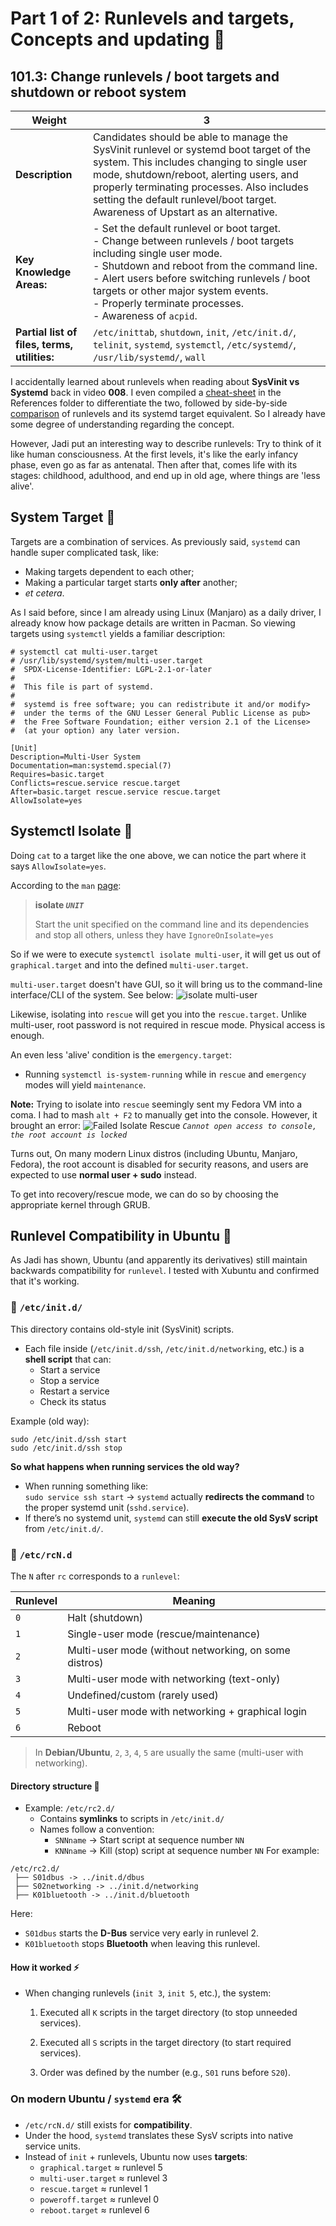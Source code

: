 # Part 1 of 2: Runlevels and targets, Concepts and updating 🔄
## 101.3: Change runlevels / boot targets and shutdown or reboot system

| **Weight**                                   | **3**                                                                                                                                                                                                                                                                                                                      |
| -------------------------------------------- | -------------------------------------------------------------------------------------------------------------------------------------------------------------------------------------------------------------------------------------------------------------------------------------------------------------------------- |
| **Description**                              | Candidates should be able to manage the SysVinit runlevel or systemd boot target of the system. This includes changing to single user mode, shutdown/reboot, alerting users, and properly terminating processes. Also includes setting the default runlevel/boot target. Awareness of Upstart as an alternative.           |
| **Key Knowledge Areas:**                     | - Set the default runlevel or boot target.<br>- Change between runlevels / boot targets including single user mode.<br>- Shutdown and reboot from the command line.<br>- Alert users before switching runlevels / boot targets or other major system events.<br>- Properly terminate processes.<br>- Awareness of `acpid`. |
| **Partial list of files, terms, utilities:** | `/etc/inittab`, `shutdown`, `init`, `/etc/init.d/`, `telinit`, `systemd`, `systemctl`, `/etc/systemd/`, `/usr/lib/systemd/`, `wall`                                                                                                                                                                                        |
I accidentally learned about runlevels when reading about **SysVinit vs Systemd** back in video **008**. I even compiled a [cheat-sheet](/References/init-systems.md#systemd-vs-sysvinit-cheat-sheet) in the References folder to differentiate the two, followed by side-by-side [comparison](/References/init-systems.md#notes-on-runlevelstargets) of runlevels and its systemd target equivalent. So I already have some degree of understanding regarding the concept.

However, Jadi put an interesting way to describe runlevels: Try to think of it like human consciousness. At the first levels, it's like the early infancy phase, even go as far as antenatal. Then after that, comes life with its stages: childhood, adulthood, and end up in old age, where things are 'less alive'.

## System Target 🎯
Targets are a combination of services. As previously said, `systemd` can handle super complicated task, like:
- Making targets dependent to each other;
- Making a particular target starts **only after** another; 
- *et cetera*.

As I said before, since I am already using Linux (Manjaro) as a daily driver, I already know how package details are written in Pacman. So viewing targets using `systemctl` yields a familiar description:
```
# systemctl cat multi-user.target
# /usr/lib/systemd/system/multi-user.target
#  SPDX-License-Identifier: LGPL-2.1-or-later
#
#  This file is part of systemd.
#
#  systemd is free software; you can redistribute it and/or modify>
#  under the terms of the GNU Lesser General Public License as pub>
#  the Free Software Foundation; either version 2.1 of the License>
#  (at your option) any later version.

[Unit]
Description=Multi-User System
Documentation=man:systemd.special(7)
Requires=basic.target
Conflicts=rescue.service rescue.target
After=basic.target rescue.service rescue.target
AllowIsolate=yes
```

## Systemctl Isolate 🏥
Doing `cat` to a target like the one above, we can notice the part where it says `AllowIsolate=yes`.

According to the `man` [page](https://www.freedesktop.org/software/systemd/man/latest/systemctl.html#isolate%20UNIT): 
> **isolate _`UNIT`_**
> 
> Start the unit specified on the command line and its dependencies and stop all others, unless they have `IgnoreOnIsolate=yes`

So if we were to execute `systemctl isolate multi-user`, it will get us out of `graphical.target` and into the defined `multi-user.target`. 

`multi-user.target` doesn't have GUI, so it will bring us to the command-line interface/CLI of the system. See below:
![isolate multi-user](/References/Files/009_isolate-multi-user.gif)

Likewise, isolating into `rescue` will get you into the `rescue.target`. Unlike multi-user, root password is not required in rescue mode. Physical access is enough.

An even less 'alive' condition is the `emergency.target`:
- Running `systemctl is-system-running` while in `rescue` and `emergency` modes will yield `maintenance`.

**Note:**
Trying to isolate into `rescue` seemingly sent my Fedora VM into a coma. I had to mash `alt + F2` to manually get into the  console. However, it brought an error:
![Failed Isolate Rescue](/References/Files/009_isolate-rescue.gif)
*`Cannot open access to console, the root account is locked`*

Turns out, On many modern Linux distros (including Ubuntu, Manjaro, Fedora), the root account is disabled for security reasons, and users are expected to use **normal user + sudo** instead.

To get into recovery/rescue mode, we can do so by choosing the appropriate kernel through GRUB.

## Runlevel Compatibility in Ubuntu 💾
As Jadi has shown, Ubuntu (and apparently its derivatives) still maintain backwards compatibility for `runlevel`.  I tested with Xubuntu and confirmed that it's working.

### 📂 `/etc/init.d/` 
This directory contains old-style init (SysVinit) scripts. 
- Each file inside (`/etc/init.d/ssh`, `/etc/init.d/networking`, etc.) is a **shell script** that can:
    - Start a service  
    - Stop a service
    - Restart a service
    - Check its status

Example (old way): 
```
sudo /etc/init.d/ssh start 
sudo /etc/init.d/ssh stop
```

**So what happens when running services the old way?**
- When running something like:  
    `sudo service ssh start`
    → `systemd` actually **redirects the command** to the proper systemd unit (`sshd.service`).
- If there’s no systemd unit, `systemd` can still **execute the old SysV script** from `/etc/init.d/`.

### 📂 `/etc/rcN.d` 
The `N` after `rc` corresponds to a `runlevel`:

|Runlevel|Meaning|
|---|---|
|`0`|Halt (shutdown)|
|`1`|Single-user mode (rescue/maintenance)|
|`2`|Multi-user mode (without networking, on some distros)|
|`3`|Multi-user mode with networking (text-only)|
|`4`|Undefined/custom (rarely used)|
|`5`|Multi-user mode with networking + graphical login|
|`6`|Reboot|
> In **Debian/Ubuntu**, `2`, `3`, `4`, `5` are usually the same (multi-user with networking).

#### Directory structure 🌳
- Example: `/etc/rc2.d/`
    - Contains **symlinks** to scripts in `/etc/init.d/`
    - Names follow a convention:
        - `SNNname` → Start script at sequence number `NN`
        - `KNNname` → Kill (stop) script at sequence number `NN`
For example:
```
/etc/rc2.d/
 ├── S01dbus -> ../init.d/dbus
 ├── S02networking -> ../init.d/networking
 ├── K01bluetooth -> ../init.d/bluetooth
```
Here:
- `S01dbus` starts the **D-Bus** service very early in runlevel 2.
- `K01bluetooth` stops **Bluetooth** when leaving this runlevel.

#### How it worked ⚡
- When changing runlevels (`init 3`, `init 5`, etc.), the system:
    1. Executed all `K` scripts in the target directory (to stop unneeded services).
        
    2. Executed all `S` scripts in the target directory (to start required services).
        
    3. Order was defined by the number (e.g., `S01` runs before `S20`).
        

### On modern Ubuntu / `systemd` era  🛠
- `/etc/rcN.d/` still exists for **compatibility**.
- Under the hood, `systemd` translates these SysV scripts into native service units.
- Instead of `init` + runlevels, Ubuntu now uses **targets**:
    - `graphical.target` ≈ runlevel 5
    - `multi-user.target` ≈ runlevel 3
    - `rescue.target` ≈ runlevel 1
    - `poweroff.target` ≈ runlevel 0
    - `reboot.target` ≈ runlevel 6
